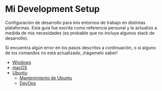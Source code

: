 # Mi Development Setup

Configuración de desarrollo para mis entornos de trabajo en distintas plataformas. Esta guía fue escrita como referencia personal y la actualizo a medida de mis necesidades (es probable que no incluya algunos stack de desarrollo).

Si encuentra algún error en los pasos descritos a continuación, o si alguno de los comandos no está actualizado, ¡hágamelo saber!

- [Windows](/conf/setup-win.md)
- [macOS](/conf/setup-mac.md)
- [Ubuntu](/conf/setup-ubuntu.md)
    - [Mantenimiento de Ubuntu](/conf/maintenance-ubuntu.md)
    - [DevOps](/conf/setup-devops.md)
